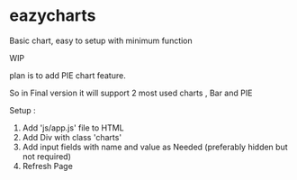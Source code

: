 # eazycharts
Basic chart, easy to setup with minimum function

WIP 

plan is to add PIE chart feature. 

So in Final version it will support 2 most used charts , Bar and PIE

Setup :

1. Add 'js/app.js' file to HTML
2. Add Div with class 'charts'
3. Add input fields with name and value as Needed (preferably hidden but not required)
4. Refresh Page
